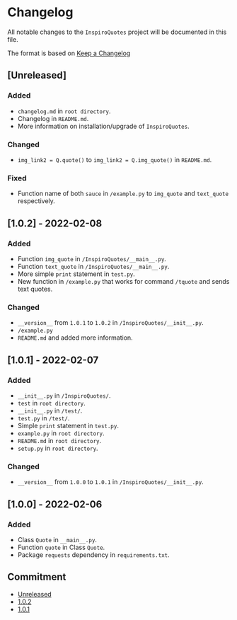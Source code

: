 <!-- markdownlint-disable MD024 -->

# Changelog

All notable changes to the `InspiroQuotes` project will be documented in this file.

The format is based on [Keep a Changelog](https://keepachangelog.com/en/1.0.0/)

## [Unreleased]

### Added

- `changelog.md` in `root directory`.
- Changelog in `README.md`.
- More information on installation/upgrade of `InspiroQuotes`.

### Changed

- `img_link2 = Q.quote()` to `img_link2 = Q.img_quote()` in `README.md`.

### Fixed

- Function name of both `sauce` in `/example.py` to `img_quote` and `text_quote` respectively.

## [1.0.2] - 2022-02-08

### Added

- Function `img_quote` in `/InspiroQuotes/__main__.py`.
- Function `text_quote` in `/InspiroQuotes/__main__.py`.
- More simple `print` statement in `test.py`.
- New function in `/example.py` that works for command `/tquote` and sends text quotes.

### Changed

- `__version__` from `1.0.1` to `1.0.2` in `/InspiroQuotes/__init__.py`.
- `/example.py`
- `README.md` and added more information.

## [1.0.1] - 2022-02-07

### Added

- `__init__.py` in `/InspiroQuotes/`.
- `test` in `root directory`.
- `__init__.py` in `/test/`.
- `test.py` in `/test/`.
- Simple `print` statement in `test.py`.
- `example.py` in `root directory`.
- `README.md` in `root directory`.
- `setup.py` in `root directory`.

### Changed

- `__version__` from `1.0.0` to `1.0.1` in `/InspiroQuotes/__init__.py`.

## [1.0.0] - 2022-02-06

### Added

- Class `Quote` in `__main__.py`.
- Function `quote` in Class `Quote`.
- Package `requests` dependency in `requirements.txt`.

## Commitment

- [Unreleased](https://github.com/SOME-1HING/InspiroQuotes/compare/v1.0.2...HEAD)
- [1.0.2](https://github.com/SOME-1HING/InspiroQuotes/compare/v1.0.1...v1.0.2)
- [1.0.1](https://github.com/SOME-1HING/InspiroQuotes/tree/v1.0.1)

